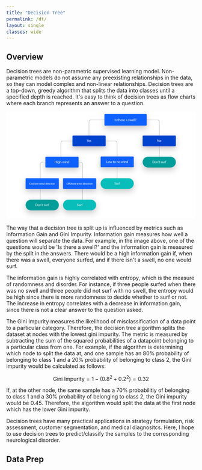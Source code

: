 ```yaml
---
title: "Decision Tree"
permalink: /dt/
layout: single
classes: wide
---
```


<script type="text/javascript" async src="https://polyfill.io/v3/polyfill.min.js?features=es6"> </script> <script type="text/javascript" async id="MathJax-script" src="https://cdn.jsdelivr.net/npm/mathjax@3/es5/tex-mml-chtml.js"> </script>

## Overview 

Decision trees are non-parametric supervised learning model. Non-parametric models do not assume any preexisting relationships in the data, so they can model complex and non-linear relationships. Decision trees are a top-down, greedy algorithm that splits the data into classes until a specified depth is reached. It's easy to think of decision trees as flow charts where each branch represents an answer to a question. 

![dt](/assets/images/dt1.jpg)  

The way that a decision tree is split up is influenced by metrics such as Information Gain and Gini Impurity. Information gain measures how well a question will separate the data. For example, in the image above, one of the questions would be 'Is there a swell?' and the information gain is measured by the split in the answers. There would be a high information gain if, when there was a swell, everyone surfed, and if there isn't a swell, no one would surf. 

The information gain is highly correlated with entropy, which is the measure of randomness and disorder. For instance, if three people surfed when there was no swell and three people did not surf with no swell, the entropy would be high since there is more randomness to decide whether to surf or not. The increase in entropy correlates with a decrease in information gain, since there is not a clear answer to the question asked. 

The Gini Impurity measures the likelihood of misclassification of a data point to a particular category. Therefore, the decision tree algorithm splits the dataset at nodes with the lowest gini impurity. The metric is measured by subtracting the sum of the squared probabilities of a datapoint belonging to a particular class from one. For example, if the algorithm is determining which node to split the data at, and one sample has an 80% probability of belonging to class 1 and a 20% probability of belonging to class 2, the Gini impurity would be calculated as follows: 

$$ \text{Gini Impurity} = 1 - (0.8^2 + 0.2^2) = 0.32 $$

If, at the other node, the same sample has a 70% probabilitiy of belonging to class 1 and a 30% probability of belonging to class 2, the Gini impurity would be 0.45. Therefore, the algorithm would split the data at the first node which has the lower Gini impurity. 

Decision trees have many practical applications in strategy formulation, risk assessment, customer segmentation, and medical diagnositcs. Here, I hope to use decision trees to predict/classify the samples to the corresponding neurological disorder. 

## Data Prep





